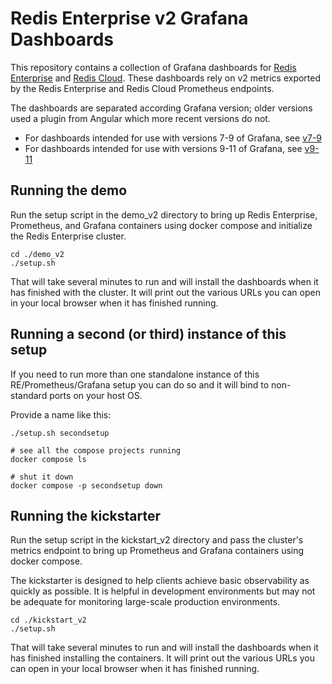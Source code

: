 # Redis Enterprise v2 Grafana Dashboards

This repository contains a collection of Grafana dashboards for [Redis Enterprise](https://docs.redis.com/latest/rs/) 
and [Redis Cloud](https://docs.redis.com/latest/rc/).
These dashboards rely on v2 metrics exported by the Redis Enterprise and Redis Cloud Prometheus endpoints.

The dashboards are separated according Grafana version; older versions used a plugin from Angular which more recent 
versions do not. 

* For dashboards intended for use with versions 7-9 of Grafana, see [v7-9](dashboards/grafana_v7-9/README_v7-9.md)
* For dashboards intended for use with versions 9-11 of Grafana, see [v9-11](dashboards/grafana_v9-11/README_v9-11.md)

## Running the demo
Run the setup script in the demo_v2 directory to bring up Redis Enterprise, Prometheus, and Grafana containers using 
docker compose and initialize the Redis Enterprise cluster.

```
cd ./demo_v2
./setup.sh
```

That will take several minutes to run and will install the dashboards when it has finished with the cluster. It will 
print out the various URLs you can open in your local browser when it has finished running.

## Running a second (or third) instance of this setup
If you need to run more than one standalone instance of this RE/Prometheus/Grafana setup you can do so and it will bind 
to non-standard ports on your host OS.

Provide a name like this:

```
./setup.sh secondsetup

# see all the compose projects running
docker compose ls

# shut it down
docker compose -p secondsetup down
```

## Running the kickstarter
Run the setup script in the kickstart_v2 directory and pass the cluster's metrics endpoint to bring up Prometheus and 
Grafana containers using docker compose.

The kickstarter is designed to help clients achieve basic observability as quickly as possible. It is helpful in 
development environments but may not be adequate for monitoring large-scale production environments.

```
cd ./kickstart_v2
./setup.sh
```

That will take several minutes to run and will install the dashboards when it has finished installing the containers. 
It will print out the various URLs you can open in your local browser when it has finished running.
